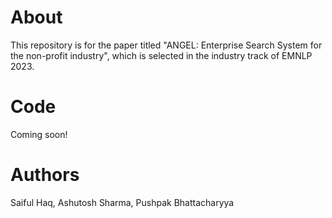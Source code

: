 # About
This repository is for the paper titled "ANGEL: Enterprise Search System for the non-profit industry", which is selected in the industry track of EMNLP 2023.

# Code
Coming soon!

# Authors
Saiful Haq, Ashutosh Sharma, Pushpak Bhattacharyya
